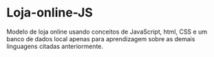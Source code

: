 # Loja-online-JS
Modelo de loja online usando conceitos de JavaScript, html, CSS e um banco de dados local apenas para aprendizagem sobre as demais linguagens citadas anteriormente.
